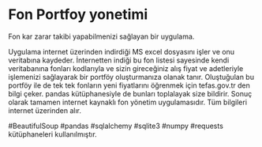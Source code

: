 # Fon Portfoy yonetimi
Fon kar zarar takibi yapabilmenizi sağlayan bir uygulama.

Uygulama internet üzerinden indirdiği MS excel dosyasını işler ve onu veritabına kaydeder. 
İnternetten indiği bu fon listesi sayesinde kendi veritabanına fonları kodlarıyla ve sizin gireceğiniz alış fiyat ve adetleriyle işlemenizi sağlayarak bir portföy oluşturmanıza olanak tanır.
Oluştuğulan bu portföy ile de tek tek fonların yeni fiyatlarını öğrenmek için tefas.gov.tr den bilgi çeker.
pandas kütüphanesiyle de bunları toplalayak size bildirir.
Sonuç olarak tamamen internet kaynaklı fon yönetim uygulamasıdır.
Tüm bilgileri internet üzerinden alır.

#BeautifulSoup #pandas #sqlalchemy #sqlite3 #numpy #requests kütüphaneleri kullanılmıştır.
